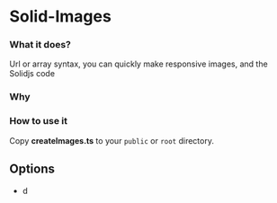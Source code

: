 # Solid-Images

### What it does?

Url or array syntax, you can quickly make responsive images, and the Solidjs code

### Why

### How to use it

Copy **createImages.ts** to your `public` or `root` directory.

## Options

- d
